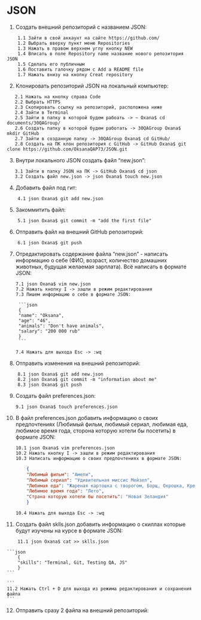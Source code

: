 # JSON
1. Создать внешний репозиторий c названием JSON:
```
    1.1 Зайти в свой аккаунт на сайте https://github.com/ 
    1.2 Выбрать вверху пункт меню Repositories
    1.3 Нажать в правом верхнем углу кнопку NEW
    1.4 Вписать в поле Repository name название нового репозитория JSON
    1.5 Сделать его публичным
    1.6 Поставить галочку рядом с Add a README file
    1.7 Нажать внизу на кнопку Creat repository
```
2. Клонировать репозиторий JSON на локальный компьютер:
```
   2.1 Нажать на кнопку справа Code
   2.2 Выбрать HTTPS
   2.3 Скопировать ссылку на репозиторий, расположена ниже
   2.4 Зайти в Terminal
   2.5 Зайти в папку в которой будем рабоать -> ~ Oxana$ cd documents/30QAGroup/
   2.6 Создать папку в которой будем работать -> 30QAGroup Oxana$ mkdir GitHub
   2.7 Зайти в созданную папку -> 30QAGroup Oxana$ cd GitHub/
   2.8 Создать на ПК клон репозитория c GitHub -> GitHub Oxana$ git clone https://github.com/OksanaQAP73/JSON.git
```
3. Внутри локального JSON создать файл “new.json”:
```
   3.1 Зайти в папку JSON на ПК -> GitHub Oxana$ cd json
   3.2 Создать файл new.json -> json Oxana$ touch new.json
```
4. Добавить файл под гит:
```
    4.1 json Oxana$ git add new.json
```
5. Закоммитить файл:
```
    5.1 json Oxana$ git commit -m "add the first file"
```
6. Отправить файл на внешний GitHub репозиторий:
```
    6.1 json Oxana$ git push
```
7. Отредактировать содержание файла “new.json” - написать информацию о себе (ФИО, возраст, количество домашних животных, будущая желаемая зарплата). Всё написать в формате JSON:
	```
	7.1 json Oxana$ vim new.json
	7.2 Нажать кнопку I -> зашли в режим редактирования
	7.3 Пишем информацию о себе в формате JSON:
	```
		```json
		{
		"name": "Oksana",
		"age": "46",
		"animals": "Don't have animals",
		"salary": "200 000 rub"
		}
		```

	```
	7.4 Нажать для выхода Esc -> :wq
	```
8. Отправить изменения на внешний репозиторий:
```
    8.1 json Oxana$ git add new.json
    8.2 json Oxana$ git commit -m "information about me"
    8.3 json Oxana$ git push
```
9. Создать файл preferences.json:
    ```
    9.1 json Oxana$ touch preferences.json
    ```
10. В файл preferences.json добавить информацию о своих предпочтениях (Любимый фильм, любимый сериал, любимая еда, любимое время года, сторона которую хотели бы посетить) в формате JSON:
	```
	10.1 json Oxana$ vim preferences.json
	10.2 Нажать кнопку I -> зашли в режим редактирования
	10.3 Написать информацию о своих предпочтениях в формате JSON:
	```    
	```json
		{
		"Любимый фильм": "Амели",
		"Любимый сериал": "Удивительная миссис Мейзел",
		"Любимая еда": "Жареная картошка с творогом, Борщ, Окрошка, Креветки",
		"Любимое время года": "Лето",
		"Страна которую хотели бы посетить": "Новая Зеландия"
		}
	```

	```
   	10.4 Нажать для выхода Esc -> :wq
	```
11. Создать файл sklls.json добавить информацию о скиллах которые будут изучены на курсе в формате JSON:
```
	11.1 json Oxana$ cat >> sklls.json
```
	
	```json
		{
		"skills": "Terminal, Git, Testing QA, JS"
		}
	```

	```
	11.2 Нажать Ctrl + D для выхода из режима редактирования и сохранения файла
	```
12. Отправить сразу 2 файла на внешний репозиторий:

